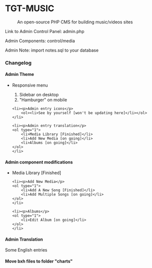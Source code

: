 <h1>TGT-MUSIC</h1>
<dd>An open-source PHP CMS for building music/videos sites</dd>
<p>Link to Admin Control Panel: admin.php</p>
<p>Admin Components: control/media</p>
<p>Admin Note: import notes.sql to your database</p>
<h3>Changelog</h3>
<h4>Admin Theme</h4>
<ul>
	<li><p>Responsive menu</p>
	<ol type="1">
		<li>Sidebar on desktop</li>
		<li>"Hamburger" on mobile</li>
	</ol>
	</li>
	
	<li><p>Admin entry icons</p>
		<ol><li>See by yourself [won't be updating here]</li></ol>
	</li>
	
	<li><p>Admin entry translation</p>
	<ol type="1">
		<li>Media Library [Finished]</li>
		<li>Add New Media [on going]</li>
		<li>Albums [on going]</li>
	</ol>
	</li>
</ul>
<h4>Admin component modifications</h4>
<ul>
	<li><p>Media Library [Finished]</p>
	</li>
	
	<li><p>Add New Media</p>
	<ol type="1">
		<li>Add A New Song [Finished]</li>
		<li>Add Multiple Songs [on going]</li>
	</ol>
	</li>
	
	<li><p>Albums</p>
	<ol type="1">
		<li>Edit Album [on going]</li>
	</ol>
	</li>
</ul>
<h4>Admin Translation</h4>
<p>Some English entries</p>
<h4>Move bxh files to folder "charts"</h4>
